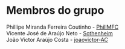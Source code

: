 # Membros do grupo
Phillipe Miranda Ferreira Coutinho - [PhillMFC](https://github.com/PhillMFC)  
Vicente José de Araújo Neto - [Sothenheim](https://github.com/Sothenheim)  
João Victor Araújo Costa - [joaovictor-AC](https://github.com/joaovictor-AC)

